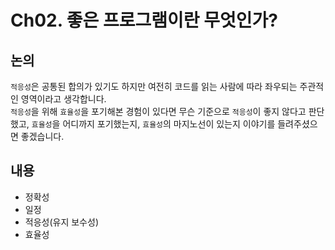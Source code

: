 # Ch02. 좋은 프로그램이란 무엇인가?

## 논의

`적응성`은 공통된 합의가 있기도 하지만 여전히 코드를 읽는 사람에 따라 좌우되는 주관적인 영역이라고 생각합니다.  
`적응성`을 위해 `효율성`을 포기해본 경험이 있다면 무슨 기준으로 `적응성`이 좋지 않다고 판단했고,
`효율성`을 어디까지 포기했는지, `효율성`의 마지노선이 있는지 이야기를 들려주셨으면 좋겠습니다.

## 내용

- 정확성
- 일정
- 적응성(유지 보수성)
- 효율성
